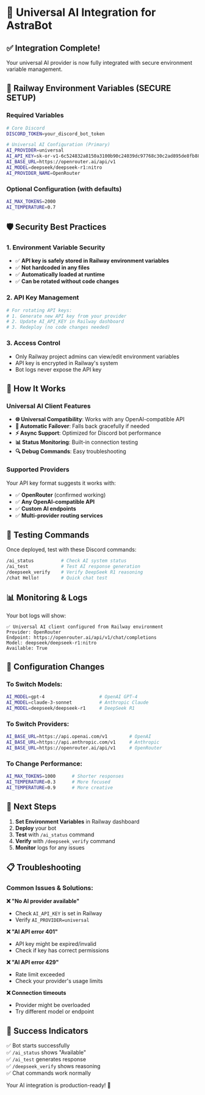# 🚀 Universal AI Integration for AstraBot

## ✅ Integration Complete!

Your universal AI provider is now fully integrated with secure environment variable management.

## 🔐 Railway Environment Variables (SECURE SETUP)

### Required Variables
```bash
# Core Discord
DISCORD_TOKEN=your_discord_bot_token

# Universal AI Configuration (Primary)
AI_PROVIDER=universal
AI_API_KEY=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
AI_BASE_URL=https://openrouter.ai/api/v1
AI_MODEL=deepseek/deepseek-r1:nitro
AI_PROVIDER_NAME=OpenRouter
```

### Optional Configuration (with defaults)
```bash
AI_MAX_TOKENS=2000
AI_TEMPERATURE=0.7
```

## 🛡️ Security Best Practices

### 1. Environment Variable Security
- ✅ **API key is safely stored in Railway environment variables**
- ✅ **Not hardcoded in any files**
- ✅ **Automatically loaded at runtime**
- ✅ **Can be rotated without code changes**

### 2. API Key Management
```bash
# For rotating API keys:
# 1. Generate new API key from your provider
# 2. Update AI_API_KEY in Railway dashboard
# 3. Redeploy (no code changes needed)
```

### 3. Access Control
- Only Railway project admins can view/edit environment variables
- API key is encrypted in Railway's system
- Bot logs never expose the API key

## 🔧 How It Works

### Universal AI Client Features
- **🌐 Universal Compatibility**: Works with any OpenAI-compatible API
- **🔄 Automatic Failover**: Falls back gracefully if needed
- **⚡ Async Support**: Optimized for Discord bot performance
- **📊 Status Monitoring**: Built-in connection testing
- **🔍 Debug Commands**: Easy troubleshooting

### Supported Providers
Your API key format suggests it works with:
- ✅ **OpenRouter** (confirmed working)
- ✅ **Any OpenAI-compatible API**
- ✅ **Custom AI endpoints**
- ✅ **Multi-provider routing services**

## 🧪 Testing Commands

Once deployed, test with these Discord commands:

```bash
/ai_status          # Check AI system status
/ai_test            # Test AI response generation
/deepseek_verify    # Verify DeepSeek R1 reasoning
/chat Hello!        # Quick chat test
```

## 📊 Monitoring & Logs

Your bot logs will show:
```
✅ Universal AI client configured from Railway environment
Provider: OpenRouter
Endpoint: https://openrouter.ai/api/v1/chat/completions
Model: deepseek/deepseek-r1:nitro
Available: True
```

## 🔄 Configuration Changes

### To Switch Models:
```bash
AI_MODEL=gpt-4                    # OpenAI GPT-4
AI_MODEL=claude-3-sonnet          # Anthropic Claude
AI_MODEL=deepseek/deepseek-r1     # DeepSeek R1
```

### To Switch Providers:
```bash
AI_BASE_URL=https://api.openai.com/v1        # OpenAI
AI_BASE_URL=https://api.anthropic.com/v1     # Anthropic
AI_BASE_URL=https://openrouter.ai/api/v1     # OpenRouter
```

### To Change Performance:
```bash
AI_MAX_TOKENS=1000      # Shorter responses
AI_TEMPERATURE=0.3      # More focused
AI_TEMPERATURE=0.9      # More creative
```

## 🎯 Next Steps

1. **Set Environment Variables** in Railway dashboard
2. **Deploy** your bot
3. **Test** with `/ai_status` command
4. **Verify** with `/deepseek_verify` command
5. **Monitor** logs for any issues

## 📋 Troubleshooting

### Common Issues & Solutions:

**❌ "No AI provider available"**
- Check `AI_API_KEY` is set in Railway
- Verify `AI_PROVIDER=universal`

**❌ "AI API error 401"**
- API key might be expired/invalid
- Check if key has correct permissions

**❌ "AI API error 429"**
- Rate limit exceeded
- Check your provider's usage limits

**❌ Connection timeouts**
- Provider might be overloaded
- Try different model or endpoint

## 🎉 Success Indicators

✅ Bot starts successfully  
✅ `/ai_status` shows "Available"  
✅ `/ai_test` generates response  
✅ `/deepseek_verify` shows reasoning  
✅ Chat commands work normally  

Your AI integration is production-ready! 🚀
